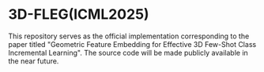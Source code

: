 # 3D-FLEG(ICML2025)

This repository serves as the official implementation corresponding to the paper titled "Geometric Feature Embedding for Effective 3D Few-Shot Class Incremental Learning". The source code will be made publicly available in the near future.
